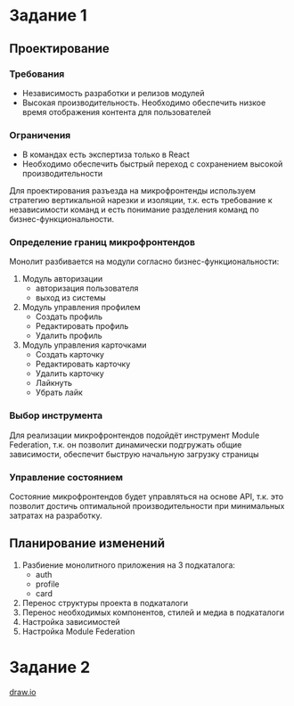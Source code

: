 # Задание 1

## Проектирование

### Требования

- Независимость разработки и релизов модулей
- Высокая производительность. Необходимо обеспечить низкое время отображения контента для пользователей

### Ограничения

- В командах есть экспертиза только в React
- Необходимо обеспечить быстрый переход с сохранением высокой производительности



Для проектирования разъезда на микрофронтенды используем стратегию вертикальной нарезки и изоляции, 
т.к. есть требование к независимости команд и есть понимание разделения команд по бизнес-функциональности. 

### Определение границ микрофронтендов 

Монолит разбивается на модули согласно бизнес-функциональности:
1. Модуль авторизации
   - авторизация пользователя
   - выход из системы
2. Модуль управления профилем
   - Создать профиль
   - Редактировать профиль
   - Удалить профиль
3. Модуль управления карточками 
   - Создать карточку
   - Редактировать карточку
   - Удалить карточку
   - Лайкнуть
   - Убрать лайк

###  Выбор инструмента

Для реализации микрофронтендов подойдёт инструмент Module Federation, т.к. он позволит динамически подгружать общие зависимости, обеспечит быструю начальную загрузку страницы

### Управление состоянием

Состояние микрофронтендов будет управляться на основе API, 
т.к. это позволит достичь оптимальной производительности при минимальных затратах на разработку.

## Планирование изменений

1. Разбиение монолитного приложения на 3 подкаталога:
   - auth
   - profile
   - card
2. Перенос структуры проекта в подкаталоги
3. Перенос необходимых компонентов, стилей и медиа в подкаталоги
4. Настройка зависимостей
5. Настройка Module Federation


# Задание 2

[draw.io](sprint_1_task_2_microservices.drawio)